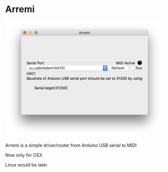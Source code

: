 Arremi
=====

![Screen Shot](ScreenShot.png)

Arremi is a simple driver/router from Arduino USB serial to MIDI

Now only for OSX

Linux would be later.

